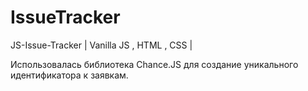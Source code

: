 # IssueTracker


JS-Issue-Tracker | Vanilla JS , HTML , CSS |

Использовалась библиотека Chance.JS для создание уникального идентификатора к заявкам.

